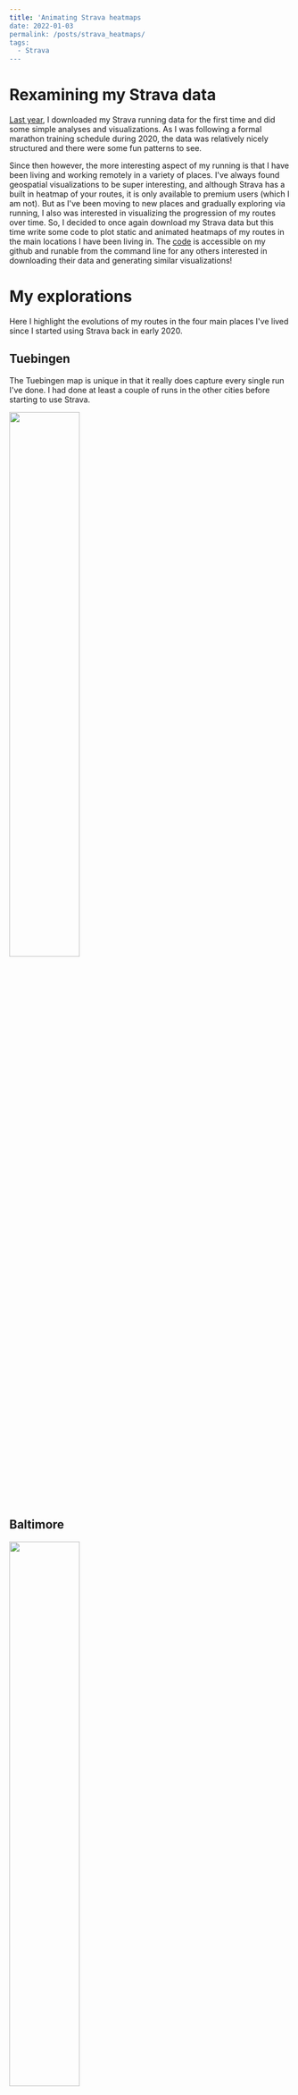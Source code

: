 ```yaml
---
title: 'Animating Strava heatmaps
date: 2022-01-03
permalink: /posts/strava_heatmaps/
tags:
  - Strava
---
```


# Rexamining my Strava data

[Last year](https://rflperry.github.io/posts/2020_strava_year_in_review/), I downloaded my Strava running data for the first time and did some simple analyses
and visualizations. As I was following a formal marathon training schedule during 2020, the data was relatively nicely structured and there were some fun
patterns to see.

Since then however, the more interesting aspect of my running is that I have been living and working remotely in a variety of places. I've always found
geospatial visualizations to be super interesting, and although Strava has a built in heatmap of your routes, it is only available to premium users (which
I am not). But as I've been moving to new places and gradually exploring via running, I also was interested in visualizing the progression of my routes over time.
So, I decided to once again download my Strava data but this time write some code to plot static and animated heatmaps of my routes in the main locations I have
been living in. The [code](https://github.com/rflperry/strava_route_map) is accessible on my github and runable from the command line for any others interested
in downloading their data and generating similar visualizations!

# My explorations
Here I highlight the evolutions of my routes in the four main places I've lived since I started using Strava back in early 2020.

## Tuebingen
The Tuebingen map is unique in that it really does capture every single run I've done. I had done at least a couple of runs in the other cities before starting
to use Strava.

<img src="https://github.com/rflperry/strava_route_map/blob/main/outputs/tuebingen_heatmap.gif" width="50%" height="50%" />

## Baltimore

<img src="https://github.com/rflperry/strava_route_map/blob/main/outputs/baltimore_heatmap.gif" width="50%" height="50%" />

## Ithaca

<img src="https://github.com/rflperry/strava_route_map/blob/main/outputs/ithaca_heatmap.gif" width="50%" height="50%" />

## NYC (well, really just Manhattan)

<img src="https://github.com/rflperry/strava_route_map/blob/main/outputs/nyc_heatmap.gif" width="50%" height="50%" />
